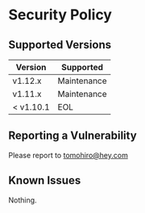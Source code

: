 Security Policy
================================================================================


Supported Versions
--------------------------------------------------------------------------------

Version   | Supported
--------- | --------------------------------------------------------------------
v1.12.x   | Maintenance
v1.11.x   | Maintenance
< v1.10.1 | EOL


Reporting a Vulnerability
--------------------------------------------------------------------------------

Please report to tomohiro@hey.com


Known Issues
--------------------------------------------------------------------------------

Nothing.
